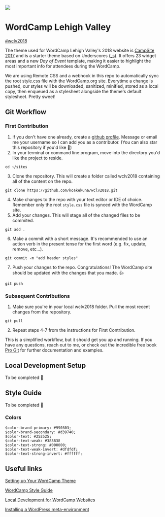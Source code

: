 [![](https://2018.lehighvalley.wordcamp.org/files/2018/04/WordCamp-GearLogo-300x300.png)](https://2018.lehighvalley.wordcamp.org/)

# WordCamp Lehigh Valley
[#wclv2018](https://2018.lehighvalley.wordcamp.org/)

The theme used for WordCamp Lehigh Valley's 2018 website is [CampSite 2017](https://make.wordpress.org/community/2017/05/08/the-new-wordcamp-base-theme-campsite-2017/) and is a starter theme based on Underscores ([_s](https://underscores.me/)). It offers 23 widget areas and a new *Day of Event* template, making it easier to highlight the most important info for attendees during the WordCamp.

We are using Remote CSS and a webhook in this repo to automatically sync the root style.css file with the WordCamp.org site. Everytime a change is pushed, our styles will be downloaded, sanitized, minified, stored as a local copy, then enqueued as a stylesheet alongside the theme's default stylesheet. Pretty sweet! 

## Git Workflow

### First Contribution
1. If you don't have one already, create a [github profile](https://github.com). Message or email me your username so I can add you as a contributor. (You can also star this repository if you'd like :star2:)
2. In your terminal or command line program, move into the directory you'd like the project to reside.
```
cd ~/sites
```
3. Clone the repository. This will create a folder called wclv2018 containing all of the content on the repo.
```
git clone https://github.com/koakekuna/wclv2018.git
```
4. Make changes to the repo with your text editor or IDE of choice. Remember only the root `style.css` file is synced with the WordCamp site.
5. Add your changes. This will stage all of the changed files to be commited.
```
git add .
```
6. Make a commit with a short message. It's recommended to use an action verb in the present tense for the first word (e.g. fix, update, remove, etc...).
```
git commit -m "add header styles"
```
7. Push your changes to the repo. Congratulations! The WordCamp site should be updated with the changes that you made. :thumbsup:
```
git push
```

### Subsequent Contributions
1. Make sure you're in your local wclv2018 folder. Pull the most recent changes from the repository.
```
git pull
```
2. Repeat steps 4-7 from the instructions for First Contribution.

This is a simplified workflow, but it should get you up and running. If you have any questions, reach out to me, or check out the incredible free book [Pro Git](https://git-scm.com/book/en/v2) for further documentation and examples.

## Local Development Setup
To be completed :construction:

## Style Guide
To be completed :construction:

### Colors
```
$color-brand-primary: #990303;
$color-brand-secondary: #d39740;
$color-text: #252525;
$color-text-weak: #383838
$color-text-strong: #000000;
$color-text-weak-invert: #dfdfdf;
$color-text-strong-invert: #ffffff;
```

## Useful links

[Setting up Your WordCamp Theme](https://make.wordpress.org/community/handbook/wordcamp-organizer/first-steps/web-presence/setting-up-your-wordcamp-theme/)

[WordCamp Style Guide](https://github.com/lucijanblagonic/wordcamp-style-guide)

[Local Development for WordCamp Websites](https://ryelle.codes/2016/07/local-development-for-wordcamp-websites/)

[Installing a WordPress meta-environment](https://github.com/WordPress/meta-environment/blob/master/docs/install.md)

